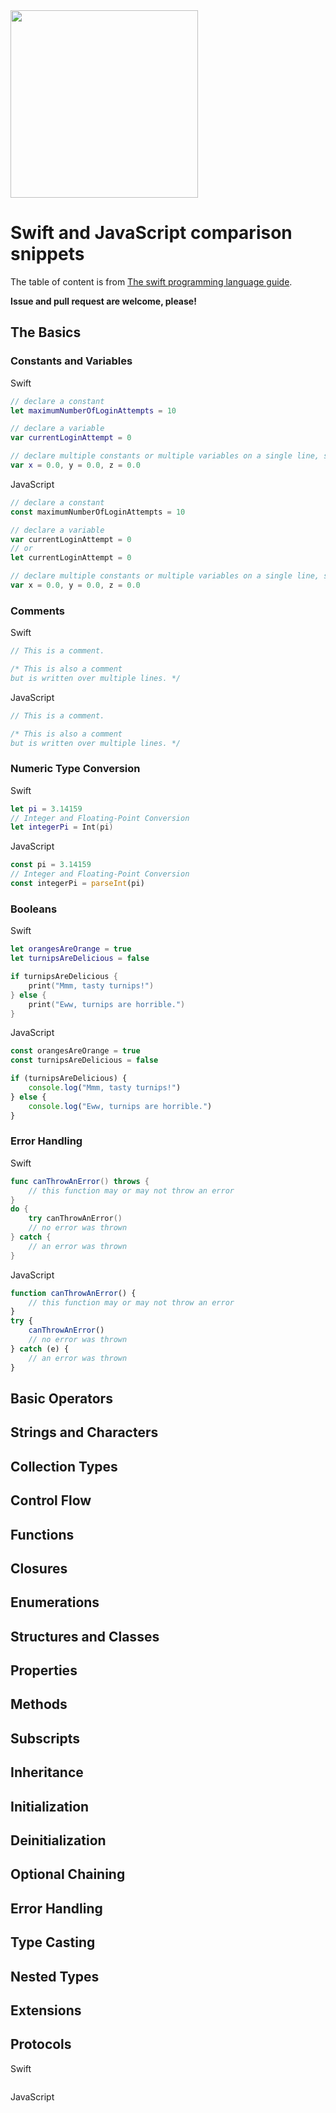 <img src="https://user-images.githubusercontent.com/799578/41671640-51642072-74ea-11e8-8bf2-7588062eed70.png" width="300">

# Swift and JavaScript comparison snippets
The table of content is from [The swift programming language guide](https://docs.swift.org/swift-book/LanguageGuide/TheBasics.html).

**Issue and pull request are welcome, please!**

## The Basics
### Constants and Variables
Swift

```swift
// declare a constant 
let maximumNumberOfLoginAttempts = 10

// declare a variable
var currentLoginAttempt = 0

// declare multiple constants or multiple variables on a single line, separated by commas
var x = 0.0, y = 0.0, z = 0.0
```

JavaScript
```javascript
// declare a constant 
const maximumNumberOfLoginAttempts = 10

// declare a variable
var currentLoginAttempt = 0 
// or 
let currentLoginAttempt = 0

// declare multiple constants or multiple variables on a single line, separated by commas
var x = 0.0, y = 0.0, z = 0.0

```

### Comments
Swift
```swift
// This is a comment.

/* This is also a comment
but is written over multiple lines. */

```

JavaScript
```javascript
// This is a comment.

/* This is also a comment
but is written over multiple lines. */

```

### Numeric Type Conversion

Swift
```swift
let pi = 3.14159
// Integer and Floating-Point Conversion
let integerPi = Int(pi)
```

JavaScript
```javascript
const pi = 3.14159
// Integer and Floating-Point Conversion
const integerPi = parseInt(pi)
```

### Booleans
Swift
```swift
let orangesAreOrange = true
let turnipsAreDelicious = false

if turnipsAreDelicious {
    print("Mmm, tasty turnips!")
} else {
    print("Eww, turnips are horrible.")
}
```

JavaScript
```javascript
const orangesAreOrange = true
const turnipsAreDelicious = false

if (turnipsAreDelicious) {
    console.log("Mmm, tasty turnips!")
} else {
    console.log("Eww, turnips are horrible.")
}
```

### Error Handling
Swift
```swift
func canThrowAnError() throws {
    // this function may or may not throw an error
}
do {
    try canThrowAnError()
    // no error was thrown
} catch {
    // an error was thrown
}

```

JavaScript
```javascript
function canThrowAnError() {
    // this function may or may not throw an error
}
try {
    canThrowAnError()
    // no error was thrown
} catch (e) {
    // an error was thrown
}
```
## Basic Operators
## Strings and Characters
## Collection Types
## Control Flow
## Functions
## Closures
## Enumerations
## Structures and Classes
## Properties
## Methods
## Subscripts
## Inheritance
## Initialization
## Deinitialization
## Optional Chaining
## Error Handling
## Type Casting
## Nested Types
## Extensions
## Protocols


Swift
```swift
```

JavaScript
```javascript
```